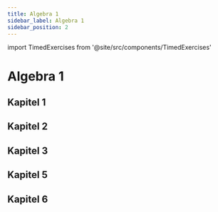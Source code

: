 ```yaml
---
title: Algebra 1
sidebar_label: Algebra 1
sidebar_position: 2
---
```


import TimedExercises from '@site/src/components/TimedExercises'


# Algebra 1

## Kapitel 1
<TimedExercises webKey="915b28a8-0722-4f72-93b9-dd7ef6f7537d" chapter="Kapitel 1" />


## Kapitel 2
<TimedExercises webKey="16d653a0-92ad-4530-8a79-78dca5972e22" chapter="Kapitel 2" />


## Kapitel 3
<TimedExercises webKey="23f279a3-5eb5-4557-989d-bc9be25bfc58" chapter="Kapitel 3" />

## Kapitel 5
<TimedExercises webKey="f56d9901-f3c5-405f-85d5-3efedff22a62" chapter="Kapitel 5" />

## Kapitel 6
<TimedExercises webKey="81d29bab-40f2-4ec9-bcc9-80710b23aca3" chapter="Kapitel 6" />
